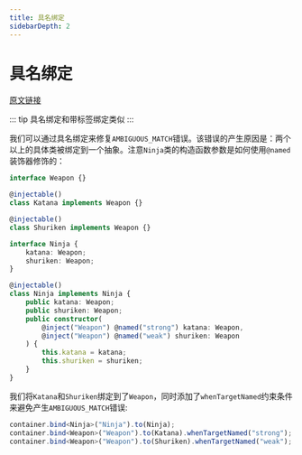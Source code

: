 ```yaml
---
title: 具名绑定
sidebarDepth: 2
---
```


# 具名绑定

[原文链接](https://github.com/inversify/InversifyJS/blob/master/wiki/named_bindings.md)

::: tip
具名绑定和带标签绑定类似
:::

我们可以通过具名绑定来修复`AMBIGUOUS_MATCH`错误。该错误的产生原因是：两个以上的具体类被绑定到一个抽象。注意`Ninja`类的构造函数参数是如何使用`@named`装饰器修饰的：

```ts
interface Weapon {}

@injectable()
class Katana implements Weapon {}

@injectable()
class Shuriken implements Weapon {}

interface Ninja {
    katana: Weapon;
    shuriken: Weapon;
}

@injectable()
class Ninja implements Ninja {
    public katana: Weapon;
    public shuriken: Weapon;
    public constructor(
        @inject("Weapon") @named("strong") katana: Weapon,
        @inject("Weapon") @named("weak") shuriken: Weapon
    ) {
        this.katana = katana;
        this.shuriken = shuriken;
    }
}
```

我们将`Katana`和`Shuriken`绑定到了`Weapon`，同时添加了`whenTargetNamed`约束条件来避免产生`AMBIGUOUS_MATCH`错误:

```ts
container.bind<Ninja>("Ninja").to(Ninja);
container.bind<Weapon>("Weapon").to(Katana).whenTargetNamed("strong");
container.bind<Weapon>("Weapon").to(Shuriken).whenTargetNamed("weak");
```